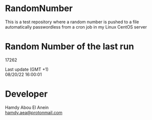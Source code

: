 # RandomNumber    
This is a test repository where a random number is pushed to a file automatically passwordless from a cron job in my Linux CentOS server    
# Random Number of the last run   
17262
      
Last update (GMT +1)    
08/20/22 16:00:01
# Developer    
Hamdy Abou El Anein   
hamdy.aea@protonmail.com
